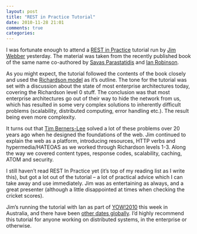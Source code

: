 ```yaml
---
layout: post
title: "REST in Practice Tutorial"
date: 2010-11-28 21:01
comments: true
categories: 
---
```


I was fortunate enough to attend a [REST in Practice](http://oreilly.com/catalog/9780596805838/) tutorial run by [Jim Webber](http://jim.webber.name/) yesterday. The material was taken from the recently published book of the same name co-authored by [Savas Parastatidis](http://savas.me/) and [Ian Robinson](http://iansrobinson.com/).

As you might expect, the tutorial followed the contents of the book closely and used the [Richardson model](http://martinfowler.com/articles/richardsonMaturityModel.html) as it’s outline. The tone for the tutorial was set with a discussion about the state of most enterprise architectures today, covering the Richardson level 0 stuff. The conclusion was that most enterprise architectures go out of their way to hide the network from us, which has resulted in some very complex solutions to inherently difficult problems (scalability, distributed computing, error handling etc.). The result being even more complexity.

It turns out that [Tim Berners-Lee](http://www.w3.org/People/Berners-Lee/) solved a lot of these problems over 20 years ago when he designed the foundations of the web. Jim continued to explain the web as a platform, introducing resources, HTTP verbs and hypermedia/HATEOAS as we worked through Richardson levels 1-3. Along the way we covered content types, response codes, scalability, caching, ATOM and security.

I still haven’t read REST In Practice yet (it’s top of my reading list as I write this), but got a lot out of the tutorial – a lot of practical advice which I can take away and use immediately. Jim was as entertaining as always, and a great presenter (although a little disappointed at times when checking the cricket scores).

Jim’s running the tutorial with Ian as part of [YOW!2010](http://www.yowconference.com.au/) this week in Australia, and there have been [other dates globally](http://www.thoughtworks.com/rest-in-practice/). I’d highly recommend this tutorial for anyone working on distributed systems, in the enterprise or otherwise.

